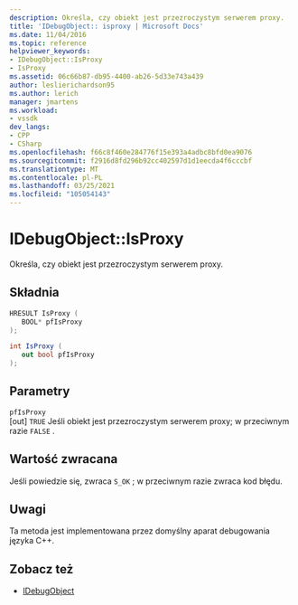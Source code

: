 ```yaml
---
description: Określa, czy obiekt jest przezroczystym serwerem proxy.
title: 'IDebugObject:: isproxy | Microsoft Docs'
ms.date: 11/04/2016
ms.topic: reference
helpviewer_keywords:
- IDebugObject::IsProxy
- IsProxy
ms.assetid: 06c66b87-db95-4400-ab26-5d33e743a439
author: leslierichardson95
ms.author: lerich
manager: jmartens
ms.workload:
- vssdk
dev_langs:
- CPP
- CSharp
ms.openlocfilehash: f66c8f460e284776f15e393a4adbc8bfd0ea9076
ms.sourcegitcommit: f2916d8fd296b92cc402597d1d1eecda4f6cccbf
ms.translationtype: MT
ms.contentlocale: pl-PL
ms.lasthandoff: 03/25/2021
ms.locfileid: "105054143"
---
```

# <a name="idebugobjectisproxy"></a>IDebugObject::IsProxy
Określa, czy obiekt jest przezroczystym serwerem proxy.

## <a name="syntax"></a>Składnia

```cpp
HRESULT IsProxy (
   BOOL* pfIsProxy
);
```

```csharp
int IsProxy (
   out bool pfIsProxy
);
```

## <a name="parameters"></a>Parametry
`pfIsProxy`\
[out] `TRUE` Jeśli obiekt jest przezroczystym serwerem proxy; w przeciwnym razie `FALSE` .

## <a name="return-value"></a>Wartość zwracana
 Jeśli powiedzie się, zwraca `S_OK` ; w przeciwnym razie zwraca kod błędu.

## <a name="remarks"></a>Uwagi
 Ta metoda jest implementowana przez domyślny aparat debugowania języka C++.

## <a name="see-also"></a>Zobacz też
- [IDebugObject](../../../extensibility/debugger/reference/idebugobject.md)
